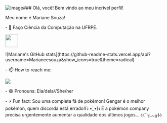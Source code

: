 ![image](https://github.com/user-attachments/assets/86fd214d-ac52-4510-a56f-ee561631b601)### Olá, você! Bem vindo ao meu incrível perfil!
<p> Meu nome é Mariane Souza!

<p> - 🔭 Faço Ciência da Computação na UFRPE.
  <p><p><img loading="lazy" src="https://www.google.com/url?sa=i&url=https%3A%2F%2Fwww.ufrpe.br%2Fbr%2Fcontent%2Fmarca-e-identidade-visual&psig=AOvVaw0cWzpSXaISNyWnT_njcvIZ&ust=1693083630738000&source=images&cd=vfe&ved=0CBAQjRxqFwoTCICk-qDZ-IADFQAAAAAdAAAAABAD" width="40" height="40"/></p>
![Mariane's GitHub stats](https://github-readme-stats.vercel.app/api?username=Marianeesouza&show_icons=true&theme=radical)
<p> - 📫 How to reach me:
<div>
<a href = "mailto:mariane.elisa@gmail.br"><img loading="lazy" src="https://img.shields.io/badge/Gmail-D14836?style=for-the-badge&logo=gmail&logoColor=white" target="_blank"></a>
</div>
<p>- 😄 Pronouns: Ela/dela//She/her</p>    
<p>- ⚡ Fun fact: Sou uma completa fã de pokémon! Gengar é o melhor pokémon, quem discorda está errado!(ง •̀_•́)ง E a pokémon company precisa urgentemente aumentar a qualidade dos últimos jogos... ૮(˶╥︿╥)ა </p>

<!--
**Marianeesouza/Marianeesouza** is a ✨ _special_ ✨ repository because its `README.md` (this file) appears on your GitHub profile.

Here are some ideas to get you started:

- 🔭 I’m currently working on ...
- 🌱 I’m currently learning ...
- 👯 I’m looking to collaborate on ...
- 🤔 I’m looking for help with ...
- 💬 Ask me about ...
- 📫 How to reach me: ...
- 😄 Pronouns: ...
- ⚡ Fun fact: ...
-->
